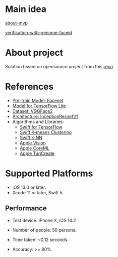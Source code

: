 <h1> Main idea </h1>


[about-mvp](../doc/about-mvp.md)


[verification-with-genome-faceid](../doc/verification-with-genome-faceid.md)


<h1> About project </h1>

Solution bssed on opensource project from this [repo](https://github.com/hosituan/clockon-clockoff-face-recognition)

<h1> References </h1>

  - [Pre-train Model: Facenet](https://github.com/davidsandberg/facenet ) 
  - [Model for TensorFlow Lite](https://drive.google.com/file/d/1WjZ-rX-Jq0U08U5VefQ7XSC5Dc6RPitI/view)
  - [Dataset: VGGFace2](https://drive.google.com/file/d/1EXPBSXwTaqrSC0OhUdXNmKSh9qJUQ55-/view?usp=drive_open) 
  - [Architecture: InceptionResnetV1](https://github.com/davidsandberg/facenet/blob/master/src/models/inception_resnet_v1.py)
  - Algorithms and Libraries: 
    + [Swift for TensorFlow](https://www.tensorflow.org/swift)
    + [Swift K-means Clustering](https://github.com/raywenderlich/swift-algorithm-club/tree/master/K-Means)
    + [Swift k-NN](https://github.com/mmahler2/Swift-DTW-KNN)
    + [Apple Vision](https://developer.apple.com/documentation/vision)
    + [Apple CoreML](https://developer.apple.com/documentation/coreml)
    + [Apple TuriCreate](https://github.com/apple/turicreate)
  
  <h1>Supported Platforms</h1>

  - iOS 13.0 or later.
  - Xcode 11 or later, Swift 5.
  
<h2>Performance</h2> 

  -  Test device: iPhone X, iOS 14.2
  -  Number of people: 50 persons.

  - Time taken: ~0.12 seconds.
  - Accuracy: >= 90%

